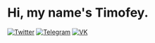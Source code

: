# Hi, my name's Timofey.

[![Twitter](https://img.shields.io/badge/-@Akset045-white.svg?logo=twitter&amp;style=for-the-badge)](https://twitter.com/akset045)
[![Telegram](https://img.shields.io/badge/-@Akset045-white.svg?logo=telegram&amp;style=for-the-badge)](https://t.me/akset045)
[![VK](https://img.shields.io/badge/-@Akset045-white.svg?logo=vk&amp;style=for-the-badge)](http://vk.com/akset045)
